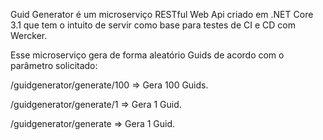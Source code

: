 
Guid Generator é um microserviço RESTful Web Api criado em .NET Core 3.1 que tem o intuito de servir como base para testes de CI e CD com Wercker.

Esse microserviço gera de forma aleatório Guids de acordo com o parâmetro solicitado:

/guidgenerator/generate/100 => Gera 100 Guids.

/guidgenerator/generate/1   => Gera 1 Guid.

/guidgenerator/generate     => Gera 1 Guid.

